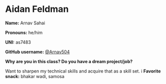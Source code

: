 
# Aidan Feldman

**Name:** Arnav Sahai

**Pronouns:** he/him

**UNI:** as7483

**GitHub username:** [@Arnav504](https://github.com/Arnav504)

**Why are you in this class? Do you have a dream project/job?**

Want to sharpen my technical skills and acquire that as a skill set.
i
**Favorite snack:** bhakar wadi, samosa
